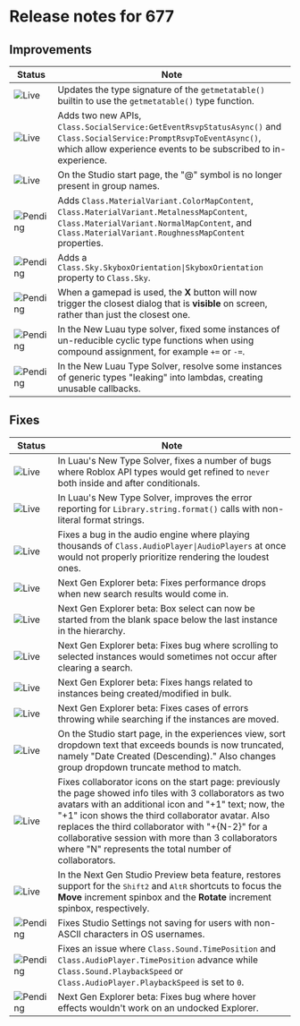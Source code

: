 # Release notes for 677

## Improvements

| Status | Note |
|--------|------|
| ![Live](https://img.shields.io/badge/Live-009E57?style=flat)  | Updates the type signature of the `getmetatable()` builtin to use the `getmetatable()` type function. |
| ![Live](https://img.shields.io/badge/Live-009E57?style=flat)  | Adds two new APIs, `Class.SocialService:GetEventRsvpStatusAsync()` and `Class.SocialService:PromptRsvpToEventAsync()`, which allow experience events to be subscribed to in-experience. |
| ![Live](https://img.shields.io/badge/Live-009E57?style=flat)  | On the Studio start page, the "@" symbol is no longer present in group names. |
| ![Pending](https://img.shields.io/badge/Pending-DEA517?style=flat)  | Adds `Class.MaterialVariant.ColorMapContent`, `Class.MaterialVariant.MetalnessMapContent`, `Class.MaterialVariant.NormalMapContent`, and `Class.MaterialVariant.RoughnessMapContent` properties. |
| ![Pending](https://img.shields.io/badge/Pending-DEA517?style=flat)  | Adds a `Class.Sky.SkyboxOrientation\|SkyboxOrientation` property to `Class.Sky`. |
| ![Pending](https://img.shields.io/badge/Pending-DEA517?style=flat)  | When a gamepad is used, the **X** button will now trigger the closest dialog that is **visible** on screen, rather than just the closest one. |
| ![Pending](https://img.shields.io/badge/Pending-DEA517?style=flat)  | In the New Luau type solver, fixed some instances of un-reducible cyclic type functions when using compound assignment, for example `+=` or `-=`. |
| ![Pending](https://img.shields.io/badge/Pending-DEA517?style=flat)  | In the New Luau Type Solver, resolve some instances of generic types "leaking" into lambdas, creating unusable callbacks. |
## Fixes

| Status | Note |
|--------|------|
| ![Live](https://img.shields.io/badge/Live-009E57?style=flat)  | In Luau's New Type Solver, fixes a number of bugs where Roblox API types would get refined to `never` both inside and after conditionals. |
| ![Live](https://img.shields.io/badge/Live-009E57?style=flat)  | In Luau's New Type Solver, improves the error reporting for `Library.string.format()` calls with non-literal format strings. |
| ![Live](https://img.shields.io/badge/Live-009E57?style=flat)  | Fixes a bug in the audio engine where playing thousands of `Class.AudioPlayer\|AudioPlayers` at once would not properly prioritize rendering the loudest ones. |
| ![Live](https://img.shields.io/badge/Live-009E57?style=flat)  | Next Gen Explorer beta: Fixes performance drops when new search results would come in. |
| ![Live](https://img.shields.io/badge/Live-009E57?style=flat)  | Next Gen Explorer beta: Box select can now be started from the blank space below the last instance in the hierarchy. |
| ![Live](https://img.shields.io/badge/Live-009E57?style=flat)  | Next Gen Explorer beta: Fixes bug where scrolling to selected instances would sometimes not occur after clearing a search. |
| ![Live](https://img.shields.io/badge/Live-009E57?style=flat)  | Next Gen Explorer beta: Fixes hangs related to instances being created/modified in bulk. |
| ![Live](https://img.shields.io/badge/Live-009E57?style=flat)  | Next Gen Explorer beta: Fixes cases of errors throwing while searching if the instances are moved. |
| ![Live](https://img.shields.io/badge/Live-009E57?style=flat)  | On the Studio start page, in the experiences view, sort dropdown text that exceeds bounds is now truncated, namely "Date Created (Descending)." Also changes group dropdown truncate method to match. |
| ![Live](https://img.shields.io/badge/Live-009E57?style=flat)  | Fixes collaborator icons on the start page: previously the page showed info tiles with 3 collaborators as two avatars with an additional icon and "+1" text; now, the "+1" icon shows the third collaborator avatar. Also replaces the third collaborator with "+{N-2}" for a collaborative session with more than 3 collaborators where "N" represents the total number of collaborators. |
| ![Live](https://img.shields.io/badge/Live-009E57?style=flat)  | In the Next Gen Studio Preview beta feature, restores support for the <kbd>Shift</kbd><kbd>2</kbd> and <kbd>Alt</kbd><kbd>R</kbd> shortcuts to focus the **Move** increment spinbox and the **Rotate** increment spinbox, respectively. |
| ![Pending](https://img.shields.io/badge/Pending-DEA517?style=flat)  | Fixes Studio Settings not saving for users with non-ASCII characters in OS usernames. |
| ![Pending](https://img.shields.io/badge/Pending-DEA517?style=flat)  | Fixes an issue where `Class.Sound.TimePosition` and `Class.AudioPlayer.TimePosition` advance while `Class.Sound.PlaybackSpeed` or `Class.AudioPlayer.PlaybackSpeed` is set to `0`. |
| ![Pending](https://img.shields.io/badge/Pending-DEA517?style=flat)  | Next Gen Explorer beta: Fixes bug where hover effects wouldn't work on an undocked Explorer. |
